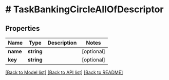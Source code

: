 # # TaskBankingCircleAllOfDescriptor

## Properties

Name | Type | Description | Notes
------------ | ------------- | ------------- | -------------
**name** | **string** |  | [optional]
**key** | **string** |  | [optional]

[[Back to Model list]](../../README.md#models) [[Back to API list]](../../README.md#endpoints) [[Back to README]](../../README.md)
